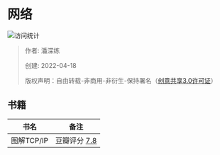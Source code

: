 # 网络

![访问统计](https://visitor-badge.glitch.me/badge?page_id=senlypan.qa.02-tcp-ip-socket&left_color=blue&right_color=red)

> 作者: 潘深练
>
> 创建: 2022-04-18
>
> 版权声明：自由转载-非商用-非衍生-保持署名（[创意共享3.0许可证](https://creativecommons.org/licenses/by-nc-nd/3.0/deed.zh)）


## 书籍

书名 | 备注
---- | ---- 
图解TCP/IP| 豆瓣评分 [7.8](https://book.douban.com/subject/24737674/)
 
